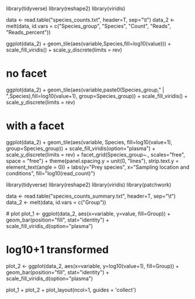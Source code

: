 library(tidyverse)
library(reshape2)
library(viridis)


data <- read.table("species_counts.txt", header=T, sep="\t")
data_2 <- melt(data, id.vars = c("Species_group", "Species", "Count", "Reads", "Reads_percent"))

ggplot(data_2) + geom_tile(aes(variable,Species,fill=log10(value))) + scale_fill_viridis() + scale_y_discrete(limits = rev)



# no facet
ggplot(data_2) + geom_tile(aes(variable,paste0(Species_group," | ",Species),fill=log10(value+1), group=Species_group)) + scale_fill_viridis() + scale_y_discrete(limits = rev)


# with a facet
ggplot(data_2) +
     geom_tile(aes(variable, Species, fill=log10(value+1), group=Species_group)) + scale_fill_viridis(option="plasma") +
     scale_y_discrete(limits = rev) +
     facet_grid(Species_group~., scales="free", space = "free") + theme(panel.spacing.y = unit(0, "lines"), strip.text.y = element_text(angle = 0)) +
     labs(y="Prey species", x="Sampling location and conditions", fill="log10(read_count)")



library(tidyverse)
library(reshape2)
library(viridis)
library(patchwork)

data <- read.table("species_counts_summary.txt", header=T, sep="\t")
data_2 <- melt(data, id.vars = c("Group"))


# plot
plot_1 <- ggplot(data_2, aes(x=variable, y=value, fill=Group)) +
     geom_bar(position="fill", stat="identity") +
     scale_fill_viridis_d(option="plasma")

# log10+1 transformed
plot_2 <- ggplot(data_2, aes(x=variable, y=log10(value+1), fill=Group)) +
     geom_bar(position="fill", stat="identity") +
     scale_fill_viridis_d(option="plasma")

plot_1 + plot_2 + plot_layout(ncol=1, guides = 'collect')
